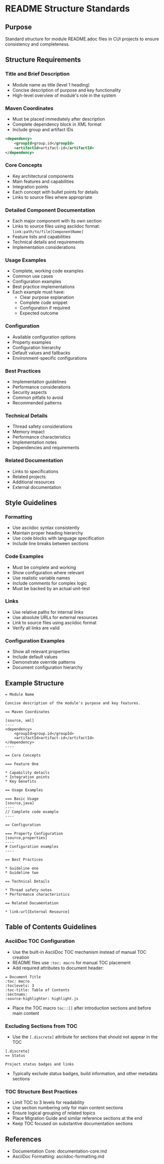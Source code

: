 # README Structure Standards

## Purpose
Standard structure for module README.adoc files in CUI projects to ensure consistency and completeness.

## Structure Requirements

### Title and Brief Description

* Module name as title (level 1 heading)
* Concise description of purpose and key functionality
* High-level overview of module's role in the system

### Maven Coordinates

* Must be placed immediately after description
* Complete dependency block in XML format
* Include group and artifact IDs

```xml
<dependency>
    <groupId>group.id</groupId>
    <artifactId>artifact-id</artifactId>
</dependency>
```

### Core Concepts

* Key architectural components
* Main features and capabilities
* Integration points
* Each concept with bullet points for details
* Links to source files where appropriate

### Detailed Component Documentation

* Each major component with its own section
* Links to source files using asciidoc format: `link:path/to/file[ComponentName]`
* Feature lists and capabilities
* Technical details and requirements
* Implementation considerations

### Usage Examples

* Complete, working code examples
* Common use cases
* Configuration examples
* Best practice implementations
* Each example must have:
  * Clear purpose explanation
  * Complete code snippet
  * Configuration if required
  * Expected outcome

### Configuration

* Available configuration options
* Property examples
* Configuration hierarchy
* Default values and fallbacks
* Environment-specific configurations

### Best Practices

* Implementation guidelines
* Performance considerations
* Security aspects
* Common pitfalls to avoid
* Recommended patterns

### Technical Details

* Thread safety considerations
* Memory impact
* Performance characteristics
* Implementation notes
* Dependencies and requirements

### Related Documentation

* Links to specifications
* Related projects
* Additional resources
* External documentation

## Style Guidelines

### Formatting

* Use asciidoc syntax consistently
* Maintain proper heading hierarchy
* Use code blocks with language specification
* Include line breaks between sections

### Code Examples

* Must be complete and working
* Show configuration where relevant
* Use realistic variable names
* Include comments for complex logic
* Must be backed by an actual unit-test

### Links

* Use relative paths for internal links
* Use absolute URLs for external resources
* Link to source files using asciidoc format
* Verify all links are valid

### Configuration Examples

* Show all relevant properties
* Include default values
* Demonstrate override patterns
* Document configuration hierarchy

## Example Structure

```asciidoc
= Module Name

Concise description of the module's purpose and key features.

== Maven Coordinates

[source, xml]
----
<dependency>
    <groupId>group.id</groupId>
    <artifactId>artifact-id</artifactId>
</dependency>
----

== Core Concepts

=== Feature One

* Capability details
* Integration points
* Key benefits

== Usage Examples

=== Basic Usage
[source,java]
----
// Complete code example
----

== Configuration

=== Property Configuration
[source,properties]
----
# Configuration examples
----

== Best Practices

* Guideline one
* Guideline two

== Technical Details

* Thread safety notes
* Performance characteristics

== Related Documentation

* link:url[External Resource]
```

## Table of Contents Guidelines

### AsciiDoc TOC Configuration

* Use the built-in AsciiDoc TOC mechanism instead of manual TOC creation
* README files use `:toc: macro` for manual TOC placement
* Add required attributes to document header:

```asciidoc
= Document Title
:toc: macro
:toclevels: 3
:toc-title: Table of Contents
:sectnums:
:source-highlighter: highlight.js
```

* Place the TOC macro `toc::[]` after introduction sections and before main content

### Excluding Sections from TOC

* Use the `[.discrete]` attribute for sections that should not appear in the TOC

```asciidoc
[.discrete]
== Status

Project status badges and links
```

* Typically exclude status badges, build information, and other metadata sections

### TOC Structure Best Practices

* Limit TOC to 3 levels for readability
* Use section numbering only for main content sections
* Ensure logical grouping of related topics
* Place Migration Guide and similar reference sections at the end
* Keep TOC focused on substantive documentation sections

## References

* Documentation Core: documentation-core.md
* AsciiDoc Formatting: asciidoc-formatting.md
